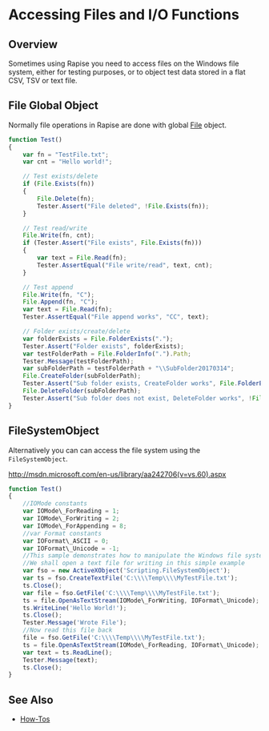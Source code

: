 # Accessing Files and I/O Functions

## Overview

Sometimes using Rapise you need to access files on the Windows file system, either for testing purposes, or to object test data stored in a flat CSV, TSV or text file.

## File Global Object

Normally file operations in Rapise are done with global [File](/Libraries/File/) object.

```javascript
function Test()
{
    var fn = "TestFile.txt";
    var cnt = "Hello world!";

    // Test exists/delete
    if (File.Exists(fn))
    {
        File.Delete(fn);
        Tester.Assert("File deleted", !File.Exists(fn));
    }

    // Test read/write
    File.Write(fn, cnt);
    if (Tester.Assert("File exists", File.Exists(fn)))
    {
        var text = File.Read(fn);
        Tester.AssertEqual("File write/read", text, cnt);
    }

    // Test append
    File.Write(fn, "C");
    File.Append(fn, "C");
    var text = File.Read(fn);
    Tester.AssertEqual("File append works", "CC", text);

    // Folder exists/create/delete
    var folderExists = File.FolderExists(".");
    Tester.Assert("Folder exists", folderExists);
    var testFolderPath = File.FolderInfo(".").Path;
    Tester.Message(testFolderPath);
    var subFolderPath = testFolderPath + "\\SubFolder20170314";
    File.CreateFolder(subFolderPath);
    Tester.Assert("Sub folder exists, CreateFolder works", File.FolderExists(subFolderPath));
    File.DeleteFolder(subFolderPath);
    Tester.Assert("Sub folder does not exist, DeleteFolder works", !File.FolderExists(subFolderPath));
}
```

## FileSystemObject

Alternatively you can can access the file system using the `FileSystemObject`.

<http://msdn.microsoft.com/en-us/library/aa242706(v=vs.60).aspx>

```javascript
function Test()
{
    //IOMode constants
    var IOMode\_ForReading = 1;
    var IOMode\_ForWriting = 2;
    var IOMode\_ForAppending = 8;
    //var Format constants
    var IOFormat\_ASCII = 0;
    var IOFormat\_Unicode = -1;
    //This sample demonstrates how to manipulate the Windows file system using Rapise
    //We shall open a text file for writing in this simple example
    var fso = new ActiveXObject('Scripting.FileSystemObject');
    var ts = fso.CreateTextFile('C:\\\\Temp\\\\MyTestFile.txt');
    ts.Close();
    var file = fso.GetFile('C:\\\\Temp\\\\MyTestFile.txt');
    ts = file.OpenAsTextStream(IOMode\_ForWriting, IOFormat\_Unicode);
    ts.WriteLine('Hello World!');
    ts.Close();
    Tester.Message('Wrote File');
    //Now read this file back
    file = fso.GetFile('C:\\\\Temp\\\\MyTestFile.txt');
    ts = file.OpenAsTextStream(IOMode\_ForReading, IOFormat\_Unicode);
    var text = ts.ReadLine();
    Tester.Message(text);
    ts.Close();
}
```

## See Also

- [How-Tos](howtos.md)